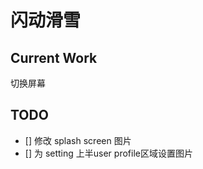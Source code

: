 # 闪动滑雪

## Current Work

切换屏幕

## TODO

- [] 修改 splash screen 图片
- [] 为 setting 上半user profile区域设置图片